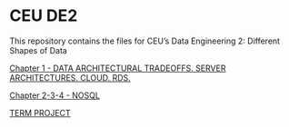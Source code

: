 # CEU DE2

This repository contains the files for CEU’s Data Engineering 2: Different Shapes of Data

[Chapter 1 - DATA ARCHITECTURAL TRADEOFFS. SERVER ARCHITECTURES. CLOUD. RDS.](https://github.com/salacika/DE2DSD/tree/master/DSD1)

[Chapter 2-3-4 - NOSQL](https://github.com/salacika/DE1SQL/tree/master/DSD2-3-4)

[TERM PROJECT](https://github.com/salacika/DE1SQL/tree/master/SQL6#homework)
